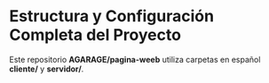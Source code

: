 # Estructura y Configuración Completa del Proyecto

Este repositorio **AGARAGE/pagina-weeb** utiliza carpetas en español **cliente/** y **servidor/**.
